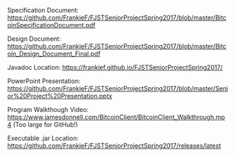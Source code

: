 Specification Document:		https://github.com/FrankieF/FJSTSeniorProjectSpring2017/blob/master/BitcoinSpecificationDocument.pdf

Design Document:			https://github.com/FrankieF/FJSTSeniorProjectSpring2017/blob/master/Bitcoin_Design_Document_Final.pdf

Javadoc Location:			https://frankief.github.io/FJSTSeniorProjectSpring2017/

PowerPoint Presentation:	https://github.com/FrankieF/FJSTSeniorProjectSpring2017/blob/master/Senior%20Project%20Presentation.pptx

Program Walkthough Video:	https://www.jamesdonnell.com/BitcoinClient/BitcoinClient_Walkthrough.mp4 (Too large for GitHub!)

Executable .jar Location:	https://github.com/FrankieF/FJSTSeniorProjectSpring2017/releases/latest
